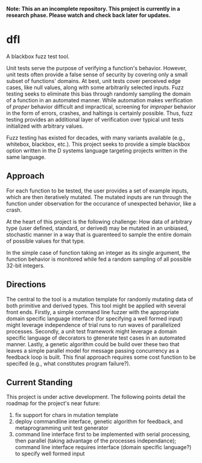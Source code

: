**Note: This an an incomplete repository. This project is currently in a research phase. Please watch and check back later for updates.**

# dfl
A blackbox fuzz test tool.

Unit tests serve the purpose of verifying a function's behavior. However, unit tests often provide a false sense of security by covering only a small subset of functions' domains. At best, unit tests cover perceived edge cases, like null values, along with some arbitrarily selected inputs. Fuzz testing seeks to eliminate this bias through randomly sampling the domain of a function in an automated manner. While automation makes verification of *proper* behavior difficult and impractical, screening for *improper* behavior in the form of errors, crashes, and haltings is certainly possible. Thus, fuzz testing provides an additional layer of verification over typical unit tests initialized with arbitrary values.

Fuzz testing has existed for decades, with many variants available (e.g., whitebox, blackbox, etc.). This project seeks to provide a simple blackbox option written in the D systems language targeting projects written in the same language.

## Approach
For each function to be tested, the user provides a set of example inputs, which are then iteratively mutated. The mutated inputs are run through the function under observation for the occurance of unexpected behavior, like a crash.

At the heart of this project is the following challenge: How data of arbitrary type (user defined, standard, or derived) may be mutated in an unbiased, stochastic manner in a way that is guarenteed to sample the entire domain of possible values for that type.

In the simple case of function taking an integer as its single argument, the function behavior is monitored while fed a random sampling of all possible 32-bit integers.

## Directions
The central to the tool is a mutation template for randomly mutating data of both primitive and derived types. This tool might be applied with several front ends. Firstly, a simple command line fuzzer with the appropriate domain specific language interface (for specifying a well formed input) might leverage independence of trial runs to run waves of parallelized processes. Secondly, a unit test framework might leverage a domain specific language of decorators to gtenerate test cases in an automated manner. Lastly, a genetic algorithm could be build over these two that leaves a simple parallel model for message passing concurrency as a feedback loop is built. This final approach requires some cost function to be specifed (e.g., what constitutes program failure?).

## Current Standing
This project is under active development. The following points detail the roadmap for the project's near future:

1. fix support for chars in mutation template
2. deploy commandline interface, genetic algorithm for feedback, and metaprogramming unit test generator
3. command line interface first to be implemented with serial processing, then parallel (taking advantage of the processes independance); command line interface requires interface (domain specific language?) to specify well formed input
